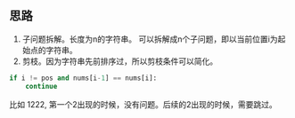 ## 思路

1. 子问题拆解。长度为n的字符串。 可以拆解成n个子问题，即以当前位置i为起始点的字符串。
2. 剪枝。因为字符串先前排序过，所以剪枝条件可以简化。
```python
if i != pos and nums[i-1] == nums[i]:
    continue
```
比如 1222, 第一个2出现的时候，没有问题。后续的2出现的时候，需要跳过。

